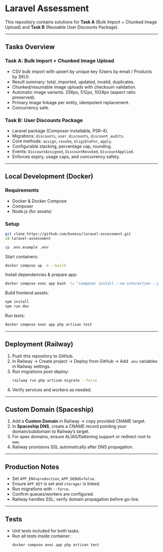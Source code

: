 # Laravel Assessment

This repository contains solutions for **Task A** (Bulk Import + Chunked Image Upload) and **Task B** (Reusable User Discounts Package).

---

## Tasks Overview

### Task A: Bulk Import + Chunked Image Upload
- CSV bulk import with upsert by unique key (Users by email / Products by SKU).  
- Result summary: total, imported, updated, invalid, duplicates.  
- Chunked/resumable image uploads with checksum validation.  
- Automatic image variants: 256px, 512px, 1024px (aspect ratio preserved).  
- Primary image linkage per entity, idempotent replacement.  
- Concurrency safe.

### Task B: User Discounts Package
- Laravel package (Composer installable, PSR-4).  
- Migrations: `discounts`, `user_discounts`, `discount_audits`.  
- Core methods: `assign`, `revoke`, `eligibleFor`, `apply`.  
- Configurable stacking, percentage cap, rounding.  
- Events: `DiscountAssigned`, `DiscountRevoked`, `DiscountApplied`.  
- Enforces expiry, usage caps, and concurrency safety.

---

## Local Development (Docker)

### Requirements
- Docker & Docker Compose  
- Composer  
- Node.js (for assets)

### Setup
```bash
git clone https://github.com/bsmsus/laravel-assessment.git
cd laravel-assessment

cp .env.example .env
```

Start containers:
```bash
docker compose up -d --build
```

Install dependencies & prepare app:
```bash
docker compose exec app bash -lc "composer install --no-interaction --prefer-dist && php artisan key:generate && php artisan migrate --force && php artisan storage:link"
```

Build frontend assets:
```bash
npm install
npm run dev
```

Run tests:
```bash
docker compose exec app php artisan test
```

---

## Deployment (Railway)

1. Push this repository to GitHub.  
2. In Railway → Create project → Deploy from GitHub → Add `.env` variables in Railway settings.  
3. Run migrations post-deploy:
   ```bash
   railway run php artisan migrate --force
   ```
4. Verify services and workers as needed.

---

## Custom Domain (Spaceship)

1. Add a **Custom Domain** in Railway → copy provided CNAME target.  
2. In **Spaceship DNS**, create a CNAME record pointing your domain/subdomain to Railway’s target.  
3. For apex domains, ensure ALIAS/flattening support or redirect root to `www`.  
4. Railway provisions SSL automatically after DNS propagation.

---

## Production Notes
- Set `APP_ENV=production`, `APP_DEBUG=false`.  
- Ensure `APP_KEY` is set and `storage/` is linked.  
- Run migrations with `--force`.  
- Confirm queues/workers are configured.  
- Railway handles SSL; verify domain propagation before go-live.

---

## Tests
- Unit tests included for both tasks.  
- Run all tests inside container:
  ```bash
  docker compose exec app php artisan test
  ```
